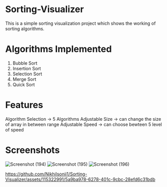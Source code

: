 # Sorting-Visualizer
This is a simple sorting visualization project which shows the working of sorting algorithms.

# Algorithms Implemented
1. Bubble Sort
2. Insertion Sort
3. Selection Sort
4. Merge Sort
5. Quick Sort

# Features
Algorithm Selection -> 5 Algorithms
Adjustable Size -> can change the size of array in between range
Adjustable Speed -> can choose bewteen 5 level of speed

# Screenshots

![Screenshot (194)](https://github.com/Nikhilsonii1/Sorting-Visualizer/assets/115322991/18675e00-7274-4cc2-8c08-1f12c7546f0a)
![Screenshot (195)](https://github.com/Nikhilsonii1/Sorting-Visualizer/assets/115322991/0dc94852-e1c1-42ba-8390-56b798ab9f3c)
![Screenshot (196)](https://github.com/Nikhilsonii1/Sorting-Visualizer/assets/115322991/19f471ad-9db8-44ce-bab7-5dfaf1d57afa)


https://github.com/Nikhilsonii1/Sorting-Visualizer/assets/115322991/5a9ba978-6278-401c-9cbc-28efd6c31bdb

